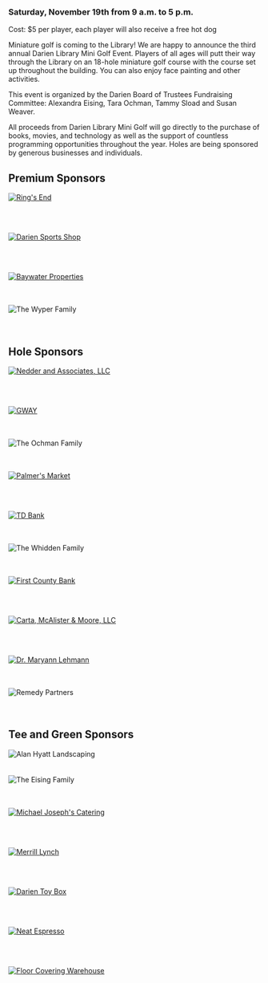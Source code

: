 ### Saturday, November 19th from 9 a.m. to 5 p.m.</h2>

<div class="col-md-10 margin-bottom-30">
Cost: $5 per player, each player will also receive a free hot dog

Miniature golf is coming to the Library! We are happy to announce the third annual Darien Library Mini Golf Event. Players of all ages will putt their way through the Library on an 18-hole miniature golf course with the course set up throughout the building. You can also enjoy face painting and other activities.

This event is organized by the Darien Board of Trustees Fundraising Committee: Alexandra Eising, Tara Ochman, Tammy Sload and Susan Weaver.

All proceeds from Darien Library Mini Golf will go directly to the purchase of books, movies, and technology as well as the support of countless programming opportunities throughout the year. 
Holes are being sponsored by generous businesses and individuals.
</div>

<div class="text-center margin-bottom-50">
<h2 class="title-v2 title-center">Premium Sponsors</h2>
</div>

<div class="row margin-bottom-30">
<div class="col-xs-6 col-sm-6 col-md-3">
<div class="text-center">

<a href="http://www.ringsend.com/locations/darien-ct/"><img class="img-responsive" alt="Ring's End" title="Ring's End" src="/uploads/darien_community/minigolf_2016/rings_end.jpg" /></a>

<div class="margin-bottom-10"></div>    
<br />
<br />

</div>
</div>
<div class="col-xs-6 col-sm-6 col-md-3">
<div class="text-center">

<a href="https://www.dariensport.com/"><img class="img-responsive" alt="Darien Sports Shop" title="Darien Sports Shop" src="/uploads/darien_community/minigolf_2016/darien_sports_shop_2016.jpg" /></a>

<div class="margin-bottom-10"></div>    
<br />
<br />

</div>
</div>
<div class="col-xs-6 col-sm-6 col-md-3">
<div class="text-center">

<a href="http://baywater.net/"><img class="img-responsive" alt="Baywater Properties" title="Baywater Properties" src="/uploads/darien_community/minigolf_2016/baywater.jpg" /></a>

<div class="margin-bottom-10"></div>    
<br />
<br />

</div>
</div>
<div class="col-xs-6 col-sm-6 col-md-3">
<div class="text-center">

<img class="img-responsive" src="/uploads/darien_community/minigolf_2016/wyper_family.png" alt="The Wyper Family" title="The Wyper Family"/>

<div class="margin-bottom-10"></div>    
<br />
<br />

</div>
</div>
</div>



<div class="text-center margin-bottom-50">
<h2 class="title-v2 title-center">Hole Sponsors</h2>
</div>

<div class="row margin-bottom-30">
<div class="col-xs-6 col-sm-6 col-md-3">
<div class="text-center">

<a href="http://www.nedderlaw.com/"><img class="img-responsive" alt="Nedder and Associates, LLC" title="Nedder and Associates, LLC" src="/uploads/darien_community/minigolf_2016/nedder.jpg" /></a>
<div class="margin-bottom-10"></div>    
<br />
<br />

</div>
</div>
<div class="col-xs-6 col-sm-6 col-md-3">
<div class="text-center">

<a href="http://www.gwayprint.com/"><img class="img-responsive" alt="GWAY" title="GWAY" src="/uploads/darien_community/minigolf_2016/gway.jpg" /></a>

<div class="margin-bottom-10"></div>    
<br />
<br />

</div>
</div>
<div class="col-xs-6 col-sm-6 col-md-3">
<div class="text-center">

<img class="img-responsive" alt="The Ochman Family" title="The Ochman Family" src="/uploads/darien_community/minigolf_2016/ochman_family.jpg" />

<div class="margin-bottom-10"></div>    
<br />
<br />

</div>
</div>
<div class="col-xs-6 col-sm-6 col-md-3">
<div class="text-center">

<a href="http://www.palmersdarien.com/"><img class="img-responsive" alt="Palmer's Market" title="Palmer's Market" src="/uploads/darien_community/minigolf_2016/palmers_web.jpg" /></a>

<div class="margin-bottom-10"></div>    
<br />
<br />

</div>
</div>
</div>

<div class="row margin-bottom-30">
<div class="col-xs-6 col-sm-6 col-md-3">
<div class="text-center">

<a href="https://www.tdbank.com/"><img class="img-responsive" alt="TD Bank" title="TD Bank" src="/uploads/darien_community/minigolf_2016/td_bank.jpg" /></a>

<div class="margin-bottom-10"></div>    
<br />
<br />

</div>
</div>
<div class="col-xs-6 col-sm-6 col-md-3">
<div class="text-center">

<img class="img-responsive" alt="The Whidden Family" title="The Whidden Family" src="/uploads/darien_community/minigolf_2016/whidden_family.jpg" />

<div class="margin-bottom-10"></div>    
<br />
<br />

</div>
</div>
<div class="col-xs-6 col-sm-6 col-md-3">
<div class="text-center">

<a href="https://www.firstcountybank.com/"><img class="img-responsive" alt="First County Bank" title="First County Bank" src="/uploads/darien_community/minigolf_2016/first_county_bank.jpg" /></a>

<div class="margin-bottom-10"></div>    
<br />
<br />

</div>
</div>
<div class="col-xs-6 col-sm-6 col-md-3">
<div class="text-center">

<a href="http://www.cmm-law.com/"><img class="img-responsive" alt="Carta, McAlister & Moore, LLC" title="Carta, McAlister & Moore, LLC" src="/uploads/darien_community/minigolf_2016/cmm_llc.jpg" /></a>

<div class="margin-bottom-10"></div>    
<br />
<br />

</div>
</div>
</div>

<div class="row margin-bottom-30">
<div class="col-xs-6 col-sm-6 col-md-3">
<div class="text-center">

<a href="http://www.maldds.com/"><img class="img-responsive" alt="Dr. Maryann Lehmann" title="Dr. Maryann Lehmann" src="/uploads/darien_community/minigolf_2016/maryann_lehmann.jpg" /></a>

<div class="margin-bottom-10"></div>    
<br />
<br />

</div>
</div>
<div class="col-xs-6 col-sm-6 col-md-3">
<div class="text-center">

<img class="img-responsive" alt="Remedy Partners" title="Remedy Partners" src="/uploads/darien_community/minigolf_2016/whidden_family.jpg" />

<div class="margin-bottom-10"></div>    
<br />
<br />

</div>
</div>
</div>

<div class="text-center margin-bottom-50">
<h2 class="title-v2 title-center">Tee and Green Sponsors</h2>
</div>

<div class="row margin-bottom-30">
<div class="col-xs-6 col-sm-6 col-md-3">
<div class="text-center">

<img class="img-responsive" alt="Alan Hyatt Landscaping" title="Alan Hyatt Landscaping" src="/uploads/darien_community/minigolf_2016/alan_hyatt_landscaping.jpg" />

<div class="margin-bottom-10"></div>    
<br />
<br />

</div>
</div>
<div class="col-xs-6 col-sm-6 col-md-3">
<div class="text-center">

<img class="img-responsive" alt="The Eising Family" title="The Eising Family" src="/uploads/darien_community/minigolf_2016/eising_family.jpg" />

<div class="margin-bottom-10"></div>    
<br />
<br />

</div>
</div>
<div class="col-xs-6 col-sm-6 col-md-3">
<div class="text-center">

<a href="http://www.michael-josephs.com/home.aspx"><img class="img-responsive" alt="Michael Joseph's Catering" title="Michael Joseph's Catering" src="/uploads/darien_community/minigolf_2016/michael_joesphs_catering.jpg" /></a>

<div class="margin-bottom-10"></div>    
<br />
<br />

</div>
</div>
<div class="col-xs-6 col-sm-6 col-md-3">
<div class="text-center">

<a href="https://www.ml.com/"><img class="img-responsive" alt="Merrill Lynch" title="Merrill Lynch" src="/uploads/darien_community/minigolf_2016/merrill_lynch.jpg" /></a>

<div class="margin-bottom-10"></div>    
<br />
<br />

</div>
</div>
</div>

<div class="row margin-bottom-30">
<div class="col-md-4">
<div class="text-center">

<a href="http://darientoybox.com/"><img class="img-responsive" alt="Darien Toy Box" title="Darien Toy Box" src="/uploads/darien_community/minigolf_2016/darien_toy_box.jpg" /></a>

<div class="margin-bottom-10"></div>    
<br />
<br />

</div>
</div>
<div class="col-md-4">
<div class="text-center">

<a href="http://neatcoffee.com/"><img class="img-responsive" alt="Neat Espresso" title="Neat Espresso" src="/uploads/darien_community/minigolf_2016/neat_espresso.jpg" /></a>

<div class="margin-bottom-10"></div>    
<br />
<br />

</div>
</div>
<div class="col-md-4">
<div class="text-center">

<a href="http://www.floorcw.com/"><img class="img-responsive" alt="Floor Covering Warehouse" title="Floor Covering Warehouse" src="/uploads/darien_community/minigolf_2016/michael_joesphs_catering.jpg" /></a>

<div class="margin-bottom-10"></div>    
<br />
<br />

</div>
</div>
</div>



<div class="margin-bottom-20"></div>